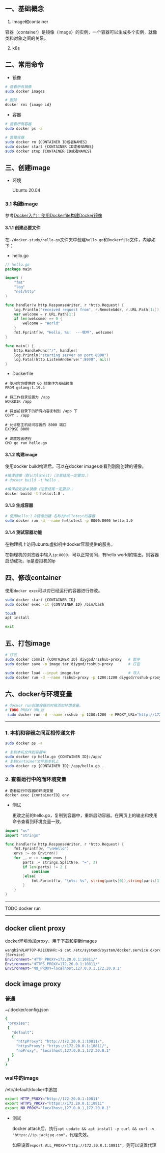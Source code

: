 
## 一、基础概念

1. image和container

  容器（container）是镜像（image）的实例，一个容器可以生成多个实例，就像类和对象之间的关系。

2. k8s

## 二、常用命令

+ 镜像

```bash
# 查看所有镜像
sudo docker images

# 删除
docker rmi {image id}
```

+ 容器

```bash
# 查看所有容器
sudo docker ps -a

# 管理容器
sudo docker rm {CONTAINER ID或者NAMES}
sudo docker start {CONTAINER ID或者NAMES}
sudo docker stop {CONTAINER ID或者NAMES}

```

## 三、创建image

+ 环境

  Ubuntu 20.04

### 3.1 构建image

  参考[Docker入门：使用Dockerfile构建Docker镜像](https://ken.io/note/docker-image-build-with-dockerfile)

#### 3.1.1 创建必要文件
  
  在```~/docker-study/hello-go```文件夹中创建```hello.go```和```Dockerfile```文件，内容如下：

+ hello.go

```go  
// hello.go
package main

import (
    "fmt"
    "log"
    "net/http"
)

func handler(w http.ResponseWriter, r *http.Request) {
    log.Println("received request from", r.RemoteAddr, r.URL.Path[1:])
    var welcome = r.URL.Path[1:]
    if len(welcome) == 0 {
        welcome = "World"
    }
    fmt.Fprintf(w, "Hello, %s!  ---嗯哼", welcome)
}

func main() {
    http.HandleFunc("/", handler)
    log.Println("starting server on port 8000")
    log.Fatal(http.ListenAndServe(":8000", nil))
}
```

+ Dockerfile

```
# 使用官方提供的 Go 镜像作为基础镜像
FROM golang:1.19.4

# 将工作目录设置为 /app
WORKDIR /app

# 将当前目录下的所有内容复制到 /app 下
COPY . /app

# 允许宿主机访问容器的 8000 端口
EXPOSE 8000

# 设置容器进程
CMD go run hello.go
```

#### 3.1.2 构建image

  使用docker build构建后，可以在docker images查看到刚刚创建的镜像。

```bash
#编译镜像（默认为latest）（注意结尾一定要加.）
# docker build -t hello .

#编译指定版本镜像（注意结尾一定要加.）
docker build -t hello:1.0 .
```

#### 3.1.3 生成容器

```bash
# 使用hello:1.0镜像创建 名称为hellotest的容器
sudo docker run -d --name hellotest -p 8000:8000 hello:1.0
```

#### 3.1.4 测试容器功能

  在物理机上访问ubuntu虚拟机中docker容器提供的服务。
  
  在物理机的浏览器中输入```ip:8000```，可以正常访问，有hello world的输出，则容器启动成功。ip是虚拟机的ip

## 四、修改container

  使用```docker exec```可以对已经运行的容器进行修改。

```bash
sudo docker start {CONTAINER ID}
sudo docker exec -it {CONTAINER ID} /bin/bash

touch
apt install

exit
```

## 五、打包image

```bash
# 打包
sudo docker commit {CONTAINER ID} diygod/rsshub-proxy   # 暂停
sudo docker save -o image.tar diygod/rsshub-proxy       # 打包

sudo docker load --input image.tar                      # 导入
sudo docker run -d --name rsshub-proxy -p 1200:1200 diygod/rsshub-proxy  # 启动
```

## 六、docker与环境变量

```bash
# docker run创建容器的时候添加环境变量。
# TODO PROXY_URL对
 sudo docker run -d --name rsshub -p 1200:1200 -e PROXY_URL="http://172.24.48.1:10811" diygod/rsshub
 ```

---

### 1. 本机和容器之间互相传递文件

```bash
sudo docker ps -a

# 复制本机文件到容器中
sudo docker cp hello.go {CONTAINER ID}:/app/
# 复制container文件到本机上
sudo docker cp {CONTAINER ID}:/app/hello.go .
```


### 2. 查看运行中的而环境变量

```
# 查看运行中容器的环境变量
docker exec {containerID} env
```

+ 测试

  更改之前的hello.go，复制到容器中，重新启动容器。在网页上的输出和使用命令查看到环境变量一致。

```go
import "os"
import "strings"

func handler(w http.ResponseWriter, r *http.Request) {
    fmt.Fprintf(w, "\nHello")
    envs := os.Environ()
    for _, e := range envs {
        parts := strings.SplitN(e, "=", 2)
        if len(parts) != 2 {
            continue
        }else{
            fmt.Fprintf(w, "\n%s: %s", string(parts[0]),string(parts[1]))
        }
    }
}
```
---

TODO
  docker run

---
## docker client proxy

  docker环境添加proxy，用于下载和更新images

```bash
wangbin@LAPTOP-RJ1CQ9HR:~$ cat /etc/systemd/system/docker.service.d/proxy.conf
[Service]
Environment="HTTP_PROXY=172.20.0.1:10811/"
Environment="HTTPS_PROXY=172.20.0.1:10811/"
Environment="NO_PROXY=localhost,127.0.0.1,172.20.0.1"
```

## dock image proxy

### 普通

~/.docker/config.json
```bash
{
 "proxies":
 {
   "default":
   {
     "httpProxy": "http://172.20.0.1:10811/",
     "httpsProxy": "https://172.20.0.1:10811/",
     "noProxy": "localhost,127.0.0.1,172.20.0.1"
   }
 }
}
```

### wsl中的image

  /etc/default/docker中追加

```bash
export HTTP_PROXY="http://172.20.0.1:10811"
export HTTPS_PROXY="https://172.20.0.1:10811"
export NO_PROXY="localhost,127.0.0.1,172.20.0.1"
```

+ 测试

  docker attach后，执行```apt update && apt install -y curl && curl -v "https://ip.jackjyq.com"```，代理失效。

  如果设置```export ALL_PROXY="http://172.20.0.1:10811"```，则可以设置代理

